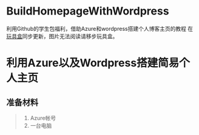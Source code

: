 # BuildHomepageWithWordpress
利用Github的学生包福利，借助Azure和wordpress搭建个人博客主页的教程
在[玩具盒](www.hacbox.studio)同步更新，图片无法阅读请移步玩具盒。


# 利用Azure以及Wordpress搭建简易个人主页
## 准备材料
> 1. Azure帐号
> 2. 一台电脑
